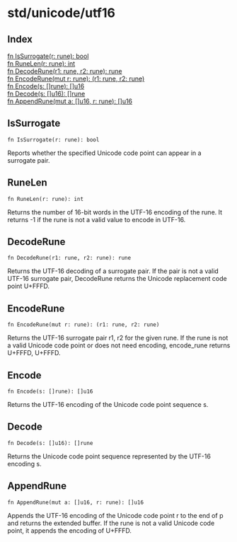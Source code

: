 # std/unicode/utf16

## Index

[fn IsSurrogate\(r: rune\): bool](#issurrogate)\
[fn RuneLen\(r: rune\): int](#runelen)\
[fn DecodeRune\(r1: rune, r2: rune\): rune](#decoderune)\
[fn EncodeRune\(mut r: rune\): \(r1: rune, r2: rune\)](#encoderune)\
[fn Encode\(s: \[\]rune\): \[\]u16](#encode)\
[fn Decode\(s: \[\]u16\): \[\]rune](#decode)\
[fn AppendRune\(mut a: \[\]u16, r: rune\): \[\]u16](#appendrune)



## IsSurrogate
```jule
fn IsSurrogate(r: rune): bool
```
Reports whether the specified Unicode code point can appear in a surrogate pair\.

## RuneLen
```jule
fn RuneLen(r: rune): int
```
Returns the number of 16\-bit words in the UTF\-16 encoding of the rune\. It returns \-1 if the rune is not a valid value to encode in UTF\-16\.

## DecodeRune
```jule
fn DecodeRune(r1: rune, r2: rune): rune
```
Returns the UTF\-16 decoding of a surrogate pair\. If the pair is not a valid UTF\-16 surrogate pair, DecodeRune returns the Unicode replacement code point U\+FFFD\.

## EncodeRune
```jule
fn EncodeRune(mut r: rune): (r1: rune, r2: rune)
```
Returns the UTF\-16 surrogate pair r1, r2 for the given rune\. If the rune is not a valid Unicode code point or does not need encoding, encode\_rune returns U\+FFFD, U\+FFFD\.

## Encode
```jule
fn Encode(s: []rune): []u16
```
Returns the UTF\-16 encoding of the Unicode code point sequence s\.

## Decode
```jule
fn Decode(s: []u16): []rune
```
Returns the Unicode code point sequence represented by the UTF\-16 encoding s\.

## AppendRune
```jule
fn AppendRune(mut a: []u16, r: rune): []u16
```
Appends the UTF\-16 encoding of the Unicode code point r to the end of p and returns the extended buffer\. If the rune is not a valid Unicode code point, it appends the encoding of U\+FFFD\.